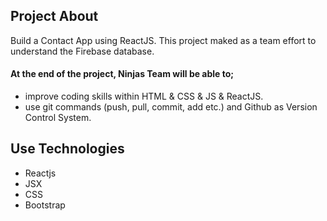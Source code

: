 ## Project About
Build a Contact App using ReactJS. This project maked as a team effort to understand the Firebase database.

#### At the end of the project, Ninjas Team will be able to;
- improve coding skills within HTML & CSS & JS & ReactJS.
- use git commands (push, pull, commit, add etc.) and Github as Version Control System.

## Use Technologies
- Reactjs
- JSX
- CSS
- Bootstrap